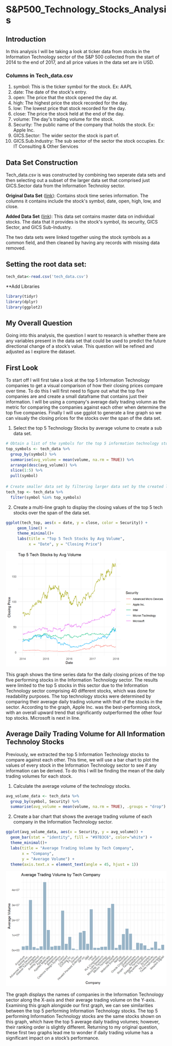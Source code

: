 # S&P500_Technology_Stocks_Analysis

## Introduction
In this analysis I will be taking a look at ticker data from stocks in the Information Technology sector of the S&P 500 collected from the start of 2014 to the end of 2017, and all price values in the data set are in USD.

### Columns in Tech_data.csv
1. symbol: This is the ticker symbol for the stock. Ex: AAPL
2. date: The date of the stock's entry.
3. open: The price that the stock opened the day at.
4. high: The highest price the stock recorded for the day.
5. low: The lowest price that stock recorded for the day.
6. close: The price the stock held at the end of the day.
7. volume: The day's trading volume for the stock.
8. Security: The public name of the company that holds the stock. Ex: Apple Inc.
9. GICS.Sector: The wider sector the stock is part of.
10. GICS.Sub.Industry: The sub sector of the sector the stock occupies. Ex: IT Consulting & Other Services

## Data Set Construction
Tech_data.csv is was constructed by combining two seperate data sets and then selecting out a subset of the larger data set that comprised just GICS.Sector data from the Information Technoloy sector. 

**Original Data Set** ([link](https://www.kaggle.com/datasets/mysarahmadbhat/stock-prices)): Contains stock time series information. The columns it contains include the stock's symbol, date, open, high, low, and close. 

**Added Data Set** ([link](https://en.wikipedia.org/wiki/List_of_S%26P_500_companies?utm_source=chatgpt.com)): This data set contains master data on individual stocks. The data that it provides is the stock's symbol, its security, GICS Sector, and GICS Sub-Industry. 

The two data sets were linked together using the stock symbols as a common field, and then cleaned by having any records with missing data removed.

## Setting the root data set:

```r
tech_data<-read.csv('tech_data.csv')
```

**Add Libraries

```r
library(tidyr)
library(dplyr)
library(ggplot2)
```

## My Overall Question
Going into this analysis, the question I want to research is whether there are any variables present in the data set that could be used to predict the future directional change of a stock’s value. This question will be refined and adjusted as I explore the dataset.

## First Look
To start off I will first take a look at the top 5 Information Technology companies to get a visual comparison of how their closing prices compare over time. To do this I will first need to figure out what the top five companies are and create a small dataframe that contains just their information. I will be using a company's average daily trading volumn as the metric for comparing the companies against each other when determine the top five companies. Finally I will use ggplot to generate a line graph so we can visualy the closing prices for the stocks over the span of the data set. 

1. Select the top 5 Technology Stocks by average volume to create a sub data set.

```r
# Obtain a list of the symbols for the top 5 information technology stocks
top_symbols <- tech_data %>%
  group_by(symbol) %>%
  summarise(avg_volume = mean(volume, na.rm = TRUE)) %>%
  arrange(desc(avg_volume)) %>%
  slice(1:5) %>%
  pull(symbol)

# Create smaller data set by filtering larger data set by the created list of top 5 information technology stock symbols
tech_top <- tech_data %>%
  filter(symbol %in% top_symbols)
```

2. Create a multi-line graph to display the closing values of the top 5 tech stocks over the span of the data set.

```r
ggplot(tech_top, aes(x = date, y = close, color = Security)) +
     geom_line() +
     theme_minimal()+
     labs(title = "Top 5 Tech Stocks by Avg Volume",
          x = "Date", y = "Closing Price")
```

![Top 5 Companies by closing price](images/top_5_tech_company_closing_prices.png)

This graph shows the time series data for the daily closing prices of the top five performing stocks in the Information Technology sector. The results were limited to the top 5 stocks in this sector due to the Information Technology sector comprising 40 different stocks, which was done for readability purposes. The top technology stocks were determined by comparing their average daily trading volume with that of the stocks in the sector. According to the graph, Apple Inc. was the best-performing stock, with an overall upward trend that significantly outperformed the other four top stocks. Microsoft is next in line.

## Average Daily Trading Volume for All Information Technoloy Stocks

Previously, we extracted the top 5 Information Technology stocks to compare against each other. This time, we will use a bar chart to plot the values of every stock in the Information Technology sector to see if any information can be derived. To do this I will be finding the mean of the daily trading volumes for each stock.

1. Calculate the average volume of the technology stocks.

```r
avg_volume_data <- tech_data %>%
  group_by(symbol, Security) %>%
  summarise(avg_volume = mean(volume, na.rm = TRUE), .groups = "drop")
```

2. Create a bar chart that shows the average trading volume of each company in the Information Technology sector.

```r
ggplot(avg_volume_data, aes(x = Security, y = avg_volume)) +
  geom_bar(stat = "identity", fill = "#97B3C6", color="white") +
  theme_minimal()+
  labs(title = "Average Trading Volume by Tech Company",
       x = "Company",
       y = "Average Volume") +
  theme(axis.text.x = element_text(angle = 45, hjust = 1))
```

![Average Trading Volume  by Tech Company](images/avg_trading_vol_by_tech_company.png)

The graph displays the names of companies in the Information Technology sector along the X-axis and their average trading volume on the Y-axis. Examining this graph alongside our first graph, we can see similarities between the top 5 performing Information Technology stocks. The top 5 performing Information Technology stocks are the same stocks shown on this graph, which have the top 5 average daily trading volumes; however, their ranking order is slightly different. Returning to my original question, these first two graphs lead me to wonder if daily trading volume has a significant impact on a stock’s performance.

